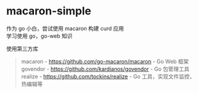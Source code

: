 # macaron-simple

作为 go 小白，尝试使用 macaron 构建 curd 应用   
学习使用 go，go-web 知识

使用第三方库
> macaron  - https://github.com/go-macaron/macaron - Go Web 框架   
> govendor - https://github.com/kardianos/govendor - Go 包管理工具  
> realize  - https://github.com/tockins/realize    - Go 工具，实现文件监控，热编辑等  




